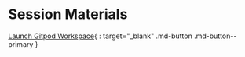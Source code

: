 # Session Materials

[Launch Gitpod Workspace](https://gitpod.io/#https://github.com/bgacademy23/btk-cli){ : target="_blank" .md-button .md-button--primary }